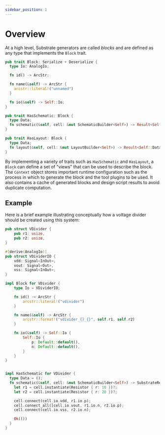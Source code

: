 ```yaml
---
sidebar_position: 1
---
```


# Overview
At a high level, Substrate generators are called _blocks_ and are defined as any type that implements the `Block` trait.

```rust
pub trait Block: Serialize + Deserialize {
  type Io: AnalogIo;

  fn id() -> ArcStr;

  fn name(&self) -> ArcStr {
    arcstr::literal!("unnamed")
  }

  fn io(&self) -> Self::Io;
}

pub trait HasSchematic: Block {
  type Data;
  fn schematic(&self, cell: &mut SchematicBuilder<Self>) -> Result<Self::Data>;
}

pub trait HasLayout: Block {
  type Data;
  fn layout(&self, cell: &mut LayoutBuilder<Self>) -> Result<Self::Data>;
}
```

By implementing a variety of traits such as `HasSchematic` and `HasLayout`, a `Block` can define a set of "views" that can be used to describe the block. The `Context` object stores important runtime configuration such as the process in which to generate the block and the tool plugins to be used. It also contains a cache of generated blocks and design script results to avoid duplicate computation.

## Example 

Here is a brief example illustrating conceptually how a voltage divider should be created using this system:

```rust
pub struct VDivider {
    pub r1: usize,
    pub r2: usize,
}

#[derive(AnalogIo)]
pub struct VDividerIO {
    vdd: Signal<InOut>,
    vout: Signal<Out>,
    vss: Signal<InOut>,
}

impl Block for VDivider {
    type Io = VDividerIO;

    fn id() -> ArcStr {
        arcstr::literal!("vdivider")
    }

    fn name(&self) -> ArcStr {
        arcstr::format!("vdivider_{}_{}", self.r1, self.r2)
    }

    fn io(&self) -> Self::Io {
        Self::Io {
            p: Default::default(),
            n: Default::default(),
        }
    }
}


impl HasSchematic for VDivider {
  type Data = ();
  fn schematic(&self, cell: &mut SchematicBuilder<Self>) -> SubstrateResult<Self::Data> {
    let r1 = cell.instantiate(Resistor { r: 10 })?;
    let r2 = cell.instantiate(Resistor { r: 20 })?;

    cell.connect(cell.io.vdd, r1.io.p);
    cell.connect_all([cell.io.vout, r1.io.n, r2.io.p);
    cell.connect(cell.io.vss, r2.io.n);

    Ok(())
  }
}
```

